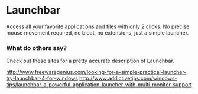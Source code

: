 # Launchbar
Access all your favorite applications and files with only 2 clicks.
No precise mouse movement required, no bloat, no extensions, just a simple launcher.


### What do others say?
Check out these sites for a pretty accurate description of Launchbar.

http://www.freewaregenius.com/looking-for-a-simple-practical-launcher-try-launchbar-4-for-windows
http://www.addictivetips.com/windows-tips/launchbar-a-powerful-application-launcher-with-multi-monitor-support
